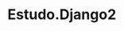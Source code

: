 # Estudo.Django2
 

<!-- python3 -m venv ./venv ## cria pasta venv -->

<!-- source venv/Scripts/activate ## ativa ambiente (linux e mac) -->

<!-- .venv\Scripts\activate ## ativa ambiente no windows (powershell) -->

<!-- pip install - r requirements.txt ## baixa os requirements.txt -->

<!-- pip freeze > .\requirements.txt ## gerar dependecias do projeto -->

<!-- pip uninstall -r requirements.txt -y -->

<!-- ------------------------------------------------------------------------------------------------------------- -->

<!-- django-admin startproject <nome do projeto> . ## inicia projeto -->

<!-- django-admin startapp <nome do app> ## cria app -->

<!-- python manage.py runserver ##rodar servidor -->

<!-- python manage.py makemigrations ## criar migrações -->

<!-- python manage.py migrate ## migrar para banco -->

<!-- python manage.py flush ## limpar banco -->

<!-- python manage.py createsuperuser ## criar usuário admin -->
